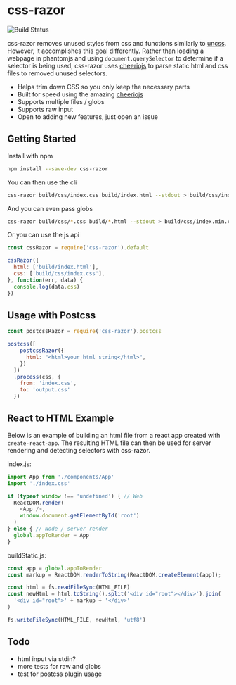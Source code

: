 # css-razor

![Build Status](https://travis-ci.org/tscanlin/css-razor.svg?branch=master)

css-razor removes unused styles from css and functions similarly to [uncss](https://github.com/giakki/uncss). However, it accomplishes this goal differently. Rather than loading a webpage in phantomjs and using `document.querySelector` to determine if a selector is being used, css-razor uses [cheeriojs](https://github.com/cheeriojs/cheerio) to parse static html and css files to removed unused selectors.

- Helps trim down CSS so you only keep the necessary parts
- Built for speed using the amazing  [cheeriojs](https://github.com/cheeriojs/cheerio)
- Supports multiple files / globs
- Supports raw input
- Open to adding new features, just open an issue


## Getting Started

Install with npm

```bash
npm install --save-dev css-razor
```

You can then use the cli

```bash
css-razor build/css/index.css build/index.html --stdout > build/css/index.min.css
```

And you can even pass globs

```bash
css-razor build/css/*.css build/*.html --stdout > build/css/index.min.css
```

Or you can use the js api

```js
const cssRazor = require('css-razor').default

cssRazor({
  html: ['build/index.html'],
  css: ['build/css/index.css'],
}, function(err, data) {
  console.log(data.css)
})
```


## Usage with Postcss

```js
const postcssRazor = require('css-razor').postcss

postcss([
    postcssRazor({
      html: "<html>your html string</html>",
    })
  ])
  .process(css, {
    from: 'index.css',
    to: 'output.css'
  })
```


## React to HTML Example

Below is an example of building an html file from a react app created with `create-react-app`. The resulting HTML file can then be used for server rendering and detecting selectors with css-razor.

index.js:
```js
import App from './components/App'
import './index.css'

if (typeof window !== 'undefined') { // Web
  ReactDOM.render(
    <App />,
    window.document.getElementById('root')
  )
} else { // Node / server render
  global.appToRender = App
}

```

buildStatic.js:
```js
const app = global.appToRender
const markup = ReactDOM.renderToString(ReactDOM.createElement(app));

const html = fs.readFileSync(HTML_FILE)
const newHtml = html.toString().split('<div id="root"></div>').join(
  '<div id="root">' + markup + '</div>'
)

fs.writeFileSync(HTML_FILE, newHtml, 'utf8')
```


## Todo

- html input via stdin?
- more tests for raw and globs
- test for postcss plugin usage
